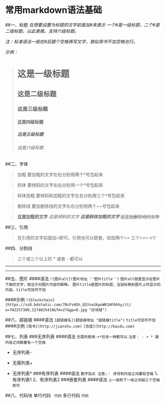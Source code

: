 # 常用markdown语法基础

##一、标题
*在想要设置为标题的文字前面加#来表示*
*一个#是一级标题，二个#是二级标题，以此类推。支持六级标题。*

*注：标准语法一般在#后跟个空格再写文字，貌似简书不加空格也行。*

*示例：*
># 这是一级标题         
>## 这是二级标题
>### 这是三级标题
>#### 这是四级标题
>##### 这是五级标题
>###### 这是六级标题

##二、字体
>加粗
要加粗的文字左右分别用两个*号包起来

>斜体
要倾斜的文字左右分别用一个*号包起来

>斜体加粗
要倾斜和加粗的文字左右分别用三个*号包起来

>删除线
要加删除线的文字左右分别用两个~~号包起来

> **这是加粗的文字**
> *这是倾斜的文字*
> ***这是斜体加粗的文字***
> ~~这是加删除线的文字~~

##三、引用

> 在引用的文字前面加>即可。引用也可以嵌套，如加两个>> 三个>>> n个

##四、分割线

> 三个或三个以上的 * 或者 - 都可以

----
****

##五、图片
####语法
`![图片alt](图片地址 ''图片title'')`
`图片alt就是显示在图片下面的文字，相当于对图片内容的解释。`
`图片title是图片的标题，当鼠标移到图片上时显示的内容。title可加可不加`

####示例
`![blockchain](https://ss0.bdstatic.com/70cFvHSh_Q1YnxGkpoWK1HF6hhy/it/
u=702257389,1274025419&fm=27&gp=0.jpg "区块链")`

##六、超链接
####语法
`[超链接名](超链接地址 "超链接title")`
`title可加可不加`
####示例
`[简书](http://jianshu.com)`
`[百度](http://baidu.com)`

##七、列表
###无序列表
####语法
`无需列表用-+*任务一种都可以`
`注意： - + * 跟内容之间都要有一个空格`

- 无序列表-
+ 无需列表+
* 无序列表*
###有序列表
####语法
`数字加点 注意⚠️： 序号和内容之间要有空格`
1、 有序列表1
2、有序列表2
###嵌套列表
####语法
`上一级和下一级之间敲三个空格即可`

##八、代码块
单行代码 ` 代码`
多行代码 ``` 代码 ```